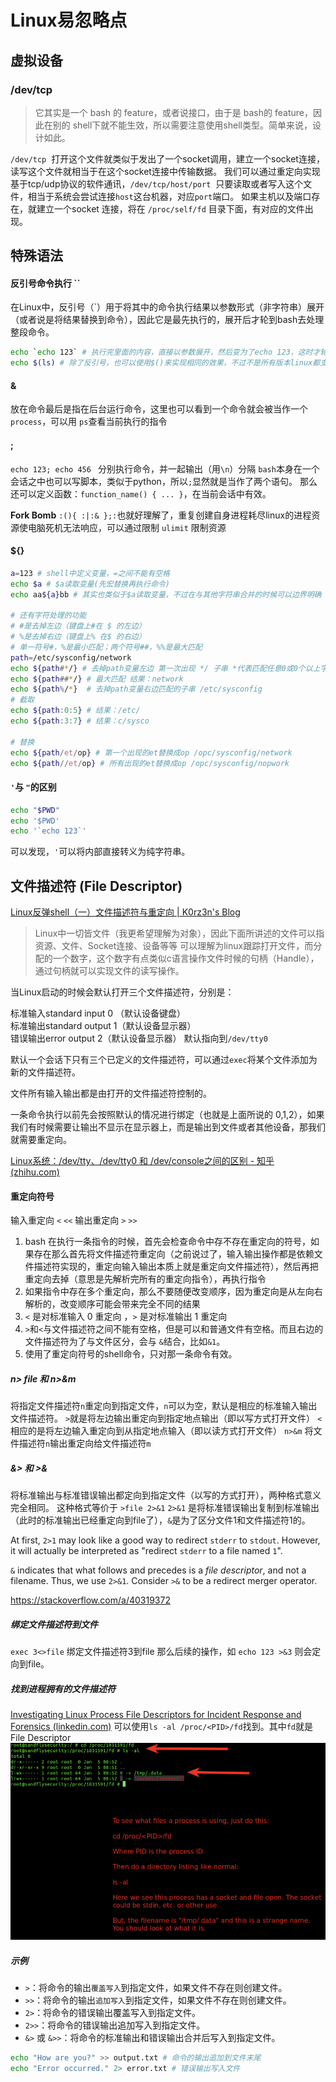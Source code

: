 # Linux易忽略点
## 虚拟设备

### \/dev\/tcp

> 它其实是一个 bash 的 feature，或者说接口，由于是 bash的 feature，因此在别的 shell下就不能生效，所以需要注意使用shell类型。简单来说，设计如此。

`/dev/tcp`  打开这个文件就类似于发出了一个socket调用，建立一个socket连接，读写这个文件就相当于在这个socket连接中传输数据。
我们可以通过重定向实现基于tcp/udp协议的软件通讯，`/dev/tcp/host/port`  只要读取或者写入这个文件，相当于系统会尝试连接`host`这台机器，对应`port`端口。
如果主机以及端口存在，就建立一个socket 连接，将在 `/proc/self/fd` 目录下面，有对应的文件出现。
## 特殊语法
#### 反引号命令执行 \`\` 
在Linux中，反引号（\`）用于将其中的命令执行结果以参数形式（非字符串）展开（或者说是将结果替换到命令），因此它是最先执行的，展开后才轮到bash去处理整段命令。
```sh
echo `echo 123` # 执行完里面的内容，直接以参数展开，然后变为了echo 123，这时才轮到babsh执行这段命令
echo $(ls) # 除了反引号，也可以使用$()来实现相同的效果，不过不是所有版本linux都支持
```


#### &
放在命令最后是指在后台运行命令，这里也可以看到一个命令就会被当作一个 `process`，可以用 `ps`查看当前执行的指令
#### ;
`echo 123; echo 456 ` 分别执行命令，并一起输出（用`\n`）分隔
`bash`本身在一个会话之中也可以写脚本，类似于python，所以`;`显然就是当作了两个语句。
那么还可以定义函数：`function_name() { ... }`，在当前会话中有效。

**Fork Bomb** `:(){ :|:& };:`也就好理解了，重复创建自身进程耗尽linux的进程资源使电脑死机无法响应，可以通过限制 `ulimit` 限制资源
#### ${}

```sh
a=123 # shell中定义变量，=之间不能有空格
echo $a # $a读取变量(先宏替换再执行命令)
echo aa${a}bb # 其实也类似于$a读取变量，不过在与其他字符串合并的时候可以边界明确

# 还有字符处理的功能
# #是去掉左边（键盘上#在 $ 的左边）  
# %是去掉右边（键盘上% 在$ 的右边）  
# 单一符号#，%是最小匹配；两个符号##，%%是最大匹配
path=/etc/sysconfig/network
echo ${path#*/} # 去掉path变量左边 第一次出现 */ 子串 *代表匹配任意0或0个以上字符 结果：etc/sysconfig/network
echo ${path##*/} # 最大匹配 结果：network
echo ${path%/*}  # 去掉path变量右边匹配的子串 /etc/sysconfig
# 截取
echo ${path:0:5} # 结果：/etc/
echo ${path:3:7} # 结果：c/sysco

# 替换
echo ${path/et/op} # 第一个出现的et替换成op /opc/sysconfig/network 
echo ${path//et/op} # 所有出现的et替换成op /opc/sysconfig/nopwork
```


#### `'`与 `"`的区别


```sh
echo "$PWD"
echo '$PWD'
echo '`echo 123`'
```
可以发现，`'`可以将内部直接转义为纯字符串。

## 文件描述符 (File Descriptor)

[Linux反弹shell（一）文件描述符与重定向 | K0rz3n's Blog](https://www.k0rz3n.com/2018/08/05/Linux%E5%8F%8D%E5%BC%B9shell%EF%BC%88%E4%B8%80%EF%BC%89%E6%96%87%E4%BB%B6%E6%8F%8F%E8%BF%B0%E7%AC%A6%E4%B8%8E%E9%87%8D%E5%AE%9A%E5%90%91/)

> Linux中一切皆文件（我更希望理解为对象），因此下面所讲述的文件可以指资源、文件、Socket连接、设备等等
> 可以理解为linux跟踪打开文件，而分配的一个数字，这个数字有点类似c语言操作文件时候的句柄（Handle），通过句柄就可以实现文件的读写操作。

当Linux启动的时候会默认打开三个文件描述符，分别是：

标准输入standard input 0 （默认设备键盘）  
标准输出standard output 1（默认设备显示器）  
错误输出error output 2（默认设备显示器）
默认指向到`/dev/tty0`

默认一个会话下只有三个已定义的文件描述符，可以通过`exec`将某个文件添加为新的文件描述符。

文件所有输入输出都是由打开的文件描述符控制的。

一条命令执行以前先会按照默认的情况进行绑定（也就是上面所说的 0,1,2），如果我们有时候需要让输出不显示在显示器上，而是输出到文件或者其他设备，那我们就需要重定向。

[Linux系统：/dev/tty、/dev/tty0 和 /dev/console之间的区别 - 知乎 (zhihu.com)](https://zhuanlan.zhihu.com/p/632099551)
#### 重定向符号

输入重定向 `<` `<<`
输出重定向 `>` `>>`

1. bash 在执行一条指令的时候，首先会检查命令中存不存在重定向的符号，如果存在那么首先将文件描述符重定向（之前说过了，输入输出操作都是依赖文件描述符实现的，重定向输入输出本质上就是重定向文件描述符），然后再把重定向去掉（意思是先解析完所有的重定向指令），再执行指令
2. 如果指令中存在多个重定向，那么不要随便改变顺序，因为重定向是从左向右解析的，改变顺序可能会带来完全不同的结果
3. `<` 是对标准输入 0 重定向 ，`>` 是对标准输出 1 重定向
4. `>`和`<`与文件描述符之间不能有空格，但是可以和普通文件有空格。而且右边的文件描述符为了与文件区分，会与 `&`结合，比如`&1`。
5. 使用了重定向符号的shell命令，只对那一条命令有效。


##### n> file 和 n>&m
将指定文件描述符`n`重定向到指定文件，`n`可以为空，默认是相应的标准输入输出文件描述符。
`>`就是将左边输出重定向到指定地点输出（即以写方式打开文件）
`<`相应的是将左边输入重定向到从指定地点输入（即以读方式打开文件）
`n>&m` 将文件描述符`n`输出重定向给文件描述符`m`

##### &> 和 >&
将标准输出与标准错误输出都定向到指定文件（以写的方式打开），两种格式意义完全相同。
这种格式等价于 `>file 2>&1` 
`2>&1` 是将标准错误输出复制到标准输出（此时的标准输出已经重定向到file了），`&`是为了区分文件1和文件描述符1的。

At first, `2>1` may look like a good way to redirect `stderr` to `stdout`. However, it will actually be interpreted as "redirect `stderr` to a file named `1`".

`&` indicates that what follows and precedes is a _file descriptor_, and not a filename. Thus, we use `2>&1`. Consider `>&` to be a redirect merger operator.

https://stackoverflow.com/a/40319372

##### 绑定文件描述符到文件
`exec 3<>file` 绑定文件描述符3到file
那么后续的操作，如 `echo 123 >&3` 则会定向到file。



##### 找到进程拥有的文件描述符
[Investigating Linux Process File Descriptors for Incident Response and Forensics (linkedin.com)](https://www.linkedin.com/pulse/investigating-linux-process-file-descriptors-incident-craig-rowland#:~:text=A%20file%20descriptor%20is%20a,a%20pointer%20to%20a%20file.)
可以使用`ls -al /proc/<PID>/fd`找到。其中`fd`就是File Descriptor
![](../../attachments/Pasted%20image%2020230907154606.png)

##### 示例
- `>`：将命令的输出`覆盖写入`到指定文件，如果文件不存在则创建文件。
- `>>`：将命令的输出`追加写入`到指定文件，如果文件不存在则创建文件。
- `2>`：将命令的错误输出覆盖写入到指定文件。
- `2>>`：将命令的错误输出追加写入到指定文件。
- `&>` 或 `&>>`：将命令的标准输出和错误输出合并后写入到指定文件。
```sh
echo "How are you?" >> output.txt # 命令的输出追加到文件末尾
echo "Error occurred." 2> error.txt # 错误输出写入文件
```

